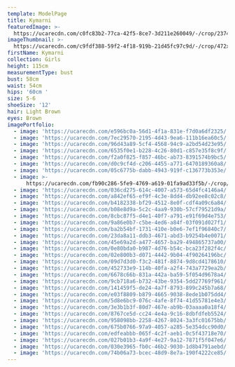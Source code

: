 ```yaml
---
template: ModelPage
title: Kymarni
featuredImage: >-
  https://ucarecdn.com/c0fc83b2-77ca-42f5-8ce7-3d211e260049/-/crop/2374x1518/0,104/-/preview/
imageThumbnail: >-
  https://ucarecdn.com/c9fdf388-59f2-4f18-919b-21d45fc97c9d/-/crop/472x649/618,123/-/preview/
firstName: Kymarni
collection: Girls
height: 115cm
measurementType: bust
bust: 58cm
waist: 54cm
hips: '60cm '
size: 5-6
shoeSize: '12'
hair: Light Brown
eyes: Brown
imagePortfolio:
  - image: 'https://ucarecdn.com/e596bc0a-56d1-4f1a-831e-f7d0a6df2325/'
  - image: 'https://ucarecdn.com/7ec29570-2195-4d43-9ea6-111b16ea60c5/'
  - image: 'https://ucarecdn.com/96d43a89-5cf4-4568-94c9-a2bd54d23e95/'
  - image: 'https://ucarecdn.com/6535f0e1-b228-4c26-80d1-c857e35f8c9f/'
  - image: 'https://ucarecdn.com/f2a0f825-f857-46bc-ab73-8391574b9bc5/'
  - image: 'https://ucarecdn.com/d0c9cf4d-c206-4455-a771-6470189360a8/'
  - image: 'https://ucarecdn.com/05c6775b-dabb-4943-919f-c136773b353e/'
  - image: >-
      https://ucarecdn.com/fb90c286-5fe9-4769-a619-01fa9ad33f5b/-/crop/914x1200/51,327/-/preview/
  - image: 'https://ucarecdn.com/036cd275-614c-4007-a573-65d4fc4146a4/'
  - image: 'https://ucarecdn.com/a842ef65-ef9f-4c3e-8dd4-db92ee8c02c8/'
  - image: 'https://ucarecdn.com/b4182338-bf29-4512-8e0f-cdf4a09c6a84/'
  - image: 'https://ucarecdn.com/b08e8d9a-5c2c-4aa9-930b-57cf79521d9a/'
  - image: 'https://ucarecdn.com/8cbc87f5-d4e1-40f7-a791-e91f69d4e753/'
  - image: 'https://ucarecdn.com/9a86e0b7-c5be-4ed6-a84f-03f091d027f1/'
  - image: 'https://ucarecdn.com/ba2b54bf-1731-410e-b0e6-7ef1f96840c7/'
  - image: 'https://ucarecdn.com/23da8a11-ddb3-4671-abd3-b9254b4e0071/'
  - image: 'https://ucarecdn.com/45e69a2d-a477-4657-ba29-494865737a00/'
  - image: 'https://ucarecdn.com/0e80bda0-b987-4d76-b54c-bca23f282f4c/'
  - image: 'https://ucarecdn.com/02e800b3-d071-4442-9b04-4f90264196bc/'
  - image: 'https://ucarecdn.com/09d7d3d0-f3c2-481f-8874-9d8cd4178610/'
  - image: 'https://ucarecdn.com/452733e9-114b-40fa-a2f4-743a7729ea2b/'
  - image: 'https://ucarecdn.com/6678c66b-831a-442a-ba59-5f054d9678a4/'
  - image: 'https://ucarecdn.com/9cb718a6-b732-43be-9354-5dd27769f961/'
  - image: 'https://ucarecdn.com/141459f5-de24-4a7f-8793-899c245b7a68/'
  - image: 'https://ucarecdn.com/e03f8809-b879-4665-9038-8ede1b075dd4/'
  - image: 'https://ucarecdn.com/5d8e6bc9-076c-4afe-8f74-41d55781e4e3/'
  - image: 'https://ucarecdn.com/3e3b1b3f-80d7-467e-ab9b-03aaaa0a18f4/'
  - image: 'https://ucarecdn.com/8767ce5d-cc24-4e4a-9c16-8dbfdfeb5524/'
  - image: 'https://ucarecdn.com/958098bb-2258-4267-8024-3a3fc01675bb/'
  - image: 'https://ucarecdn.com/675b0766-97a9-4057-a285-5e354dcc90d0/'
  - image: 'https://ucarecdn.com/edfeabbb-065f-4c2f-aeb1-0c5f43718e70/'
  - image: 'https://ucarecdn.com/027b01b3-4a9f-4e27-9a12-7871f5f047e6/'
  - image: 'https://ucarecdn.com/030e3965-fb0c-46b2-9030-1d8b4791aebd/'
  - image: 'https://ucarecdn.com/74b06a73-bcec-48d9-8e7a-190f4222ce85/'
---
```


